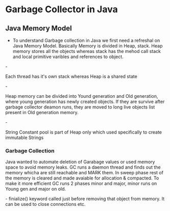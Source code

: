 # Garbage Collector in Java

## Java Memory Model    
- <p> To understand Garbage collection in Java we first need a refreshal on Java Memory Model.
    Basically Memory is divided in Heap, stack. Heap memory stores all the objects whereas stack has the
    mehod call stack and local primitive varibles and references to object. 
</p>
- <p> Each thread has it's own stack whereas Heap is a shared state</p>
-<p> Heap memory can be divided into Yound generation and Old generation, where young generation has newly created objects.
    If they are survive after garbage collector deamon runs, they are moved to long live objects list present in
    Old generation memory.
</p>
- <p> String Constant pool is part of Heap only which used specifically to create immutable Strings</p>

### Garbage Collection
<p>
Java wanted to automate deletion of Garabage values or used memory space to avoid memory leaks.
GC runs a daemon thread and finds out the memory whicha are still reachable and MARK them. In sweep phase
rest of the memory is cleared and made avaiable for allocation & compacted. To make it more efficient  GC runs 2 phases
minor and major, minor runs on Young gen and major on old.
</p>
- finialize() keyword called just before removing that object from memory. It can be used to close connections etc.



